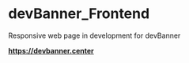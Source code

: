 # devBanner_Frontend
Responsive web page in development for devBanner

**https://devbanner.center**
